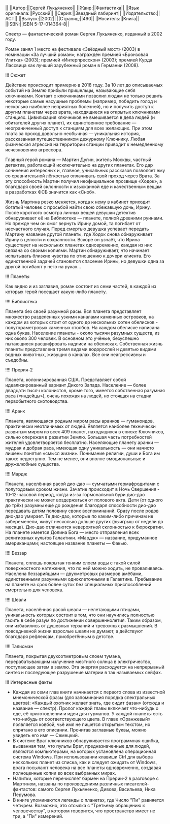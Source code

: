 ||
||Автор:||Сергей Лукьяненко||
||Жанр:||Фантастика||
||Язык оригинала:||Русский||
||Серия:||Звездный лабиринт||
||Издательство:||АСТ||
||Выпуск:||2002||
||Страниц:||490||
||Носитель:||Книга||
||ISBN:||ISBN 5-17-014364-8||

Спектр — фантастический роман Сергея Лукьяненко, изданный в 2002 году.

Роман занял 1 место на фестивале «Звёздный мост» (2003) в номинации «За лучший роман»; награждён премией «Бронзовая Улитка» (2003); премией «Интерпресскон» (2003); премией Курда Лассвица как лучший зарубежный роман в Германии (2008).

!!! Сюжет

Действие происходит примерно в 2018 году. За 10 лет до описываемых событий на Землю прибыли пришельцы, называющие себя ключниками. Контакт с ключниками позволил людям не только решить некоторые самые насущные проблемы (например, победить голод и несколько наиболее неприятных болезней), но и получить доступ к другим планетам через врата, находящиеся на открытых ключниками станциях. Цивилизация ключников не вмешивается в дела людей (и обитателей других планет), их единственное требование — неограниченный доступ к станциям для всех желающих. При этом плата за проход довольно необычная — уникальная история, рассказанная путешественником дежурному Ключнику. Любая физическая агрессия на территории станции приводит к немедленному исчезновению агрессора.

Главный герой романа — Мартин Дугин, житель Москвы, частный детектив, работающий исключительно на других планетах. Его дар сочинения интересных и, главное, уникальных рассказов позволяет ему со сравнительной лёгкостью оплачивать свой проход через Врата. За эту способность Мартин получил неофициальное прозвище «Ходок», а благодаря своей склонности к изысканной еде и качественным вещам в разработках ФСБ значится как «Сноб».

Жизнь Мартина резко меняется, когда к нему в кабинет приходит богатый человек с просьбой найти свою сбежавшую дочь, Ирину. После короткого осмотра личных вещей девушки детектив обнаруживает её на Библиотеке — планете, полной древними руинами. Но прежде чем он смог вернуть Ирину домой, та погибает от несчастного случая. Перед смертью девушка успевает передать Мартину название другой планеты, где Ходок снова обнаруживает Ирину в целости и сохранности. Вскоре он узнаёт, что Ирина существует на нескольких планетах одновременно, каждая из них связана со своими копиями. Мартин обнаруживает, что начинает испытывать близкие чувства по отношению к дочери клиента. Его единственной задачей становится спасение Ирины, но девушки одна за другой погибают у него на руках…

!!! Планеты

Как видно и из заглавия, роман состоит из семи частей, в каждой из которых герой посещает какую-либо планету.

!!!! Библиотека

Планета без своей разумной расы. Вся планета представляет множество разделенных узкими каналами каменных островков, на каждом из которых стоит от одного до нескольких сотен обелисков - полутораметровых каменных столбов. На каждом обелиске написана одна буква. Население планеты - около тысячи разумных существ, из них около 300 человек. В основном это учёные, безуспешно пытающиеся расшифровать надписи на обелисках. Собственная жизнь планеты представлена тремя видами водорослей и девятью видами водных животных, живущих в каналах. Все они неагрессивны и съедобны.

!!!! Прерия-2

Планета, колонизированная США. Представляет собой идеализированный вариант Дикого Запада. Население — более двадцати тысяч колонистов, кроме того, имеется собственная разумная раса («индейцы»), очень похожая на людей, но стоящая на стадии первобытного скотоводства.

!!!! Аранк

Планета, являющаяся родным миром расы аранков — гуманоидов, практически неотличимых от людей. Является наиболее технически развитым миром из всех 409 планет, находящихся в списке Ключников, сильно опережая в развитии Землю. Большая часть потребностей жителей удовлетворяется бесплатно. Населяющие планету аранки — мудрая и добрая раса, имеющая одну уникальность — они начисто лишены понятия «смысл жизни». Понимание религии, души и Бога им также недоступно. Тем не менее, они вполне эмоциональные и дружелюбные существа.

!!!!  Мардж

Планета, населённая расой дио-дао — сумчатыми гермафродитами с полугодовым сроком жизни. Зачатие происходит в Ночь Свершения - 10-12-часовой период, когда из-за гормональной бури дио-дао практически не может воздержаться от полового акта. Дети (от одного до трёх) разумны ещё до рождения благодаря способности дио-дао передавать детям половину своих воспоминаний. Сразу после родов дио-дао умирает. Те дио-дао, которые по каким-либо причинам не забеременели, живут несколько дольше других (выигрыш от недели до месяца). Дио-дао отличаются невероятной склонностью к бюрократии. На планете имеется Долина Бога — место отправления всех религиозных культов Галактики. «Мардж» — название, придуманное американцами; настоящее название планеты — Факью.

!!!! Беззар

Планета, сплошь покрытая тонким слоем воды с такой силой поверхностного натяжения, что по ней можно ходить, не проваливаясь. Населена беззарийцами — двухметровых размеров амёбами, единственными разумными одноклеточными в Галактике. Пребывание на планете на срок более суток без специальных приспособлений смертельно для человека.

!!!! Шеали

Планета, населённая расой шеали — нелетающими птицами, уникальность которых состоит в том, что они научились полностью гасить в себе разум по достижении совершеннолетия. Таким образом, они избавились от душевных терзаний и тревожных размышлений. В повседневной жизни взрослые шеали не думают, а действуют благодаря рефлексам, приобретённым в детстве.

!!!! Талисман

Планета, покрытая двухсотметровым слоем тумана, перерабатывающим излучение местного солнца в электричество, поступающее затем в землю. Эта энергия расходуется на непрерывный синтез и последующее разрушение материи в так называемых сейфах.

!!! Интересные факты

* Каждая из семи глав книги начинается с первого слова из известной мнемонической фразы (для запоминания порядка спектральных цветов): «Каждый охотник желает знать, где сидит фазан» (отсюда и название — спектр). Пролог каждой главы включает что-нибудь о еде, её приготовлении и идеи для гурманов. У каждой планеты есть что-нибудь от соответствующего цвета. В главе «Оранжевый» появляется ковбой, чьё имя не пишется открытым текстом, но спрятано в его описании. Прочитав заглавные буквы, можно увидеть его имя — Семецкий.
* В системе Врат ключников обнаруживается программная ошибка, вызванная тем, что пульты Врат, предназначенные для людей, являются компьютерами, на которых установлена операционная система Windows. При использовании клавиши Ctrl для выбора нескольких планет из списка, как и следует ожидать от Windows, врата посылают человека на все планеты одновременно, создавая полноценные копии во всех выбранных мирах.
* Напитки, которые перечисляет бармен на Прерии-2 в разговоре с Мартином, названы по произведениям различных писателей-фантастов: самого Сергея Лукьяненко, Дивова, Васильева, Ника Перумова.
* В книге упоминаются легенды о планетах, где Число "Пи" равняется четырем. Возможно, это отсылка с "Третьему обращению к человечеству", в котором говорится, что пространство имеет не три, а "Пи" измерений.
